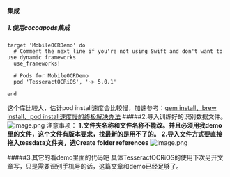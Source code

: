 #### 集成
##### 1.使用cocoapods集成
```
target 'MobileOCRDemo' do
  # Comment the next line if you're not using Swift and don't want to use dynamic frameworks
  use_frameworks!

  # Pods for MobileOCRDemo
  pod 'TesseractOCRiOS', '~> 5.0.1'

end
```
这个库比较大，估计pod install速度会比较慢，加速参考：[gem install、brew install、pod install速度慢的终极解决办法](https://www.jianshu.com/p/600563b41284)
#####2.导入训练好的识别数据文件。
![image.png](https://upload-images.jianshu.io/upload_images/1653855-ba10fbf3bef1fffe.png?imageMogr2/auto-orient/strip%7CimageView2/2/w/1240)
注意事项：
**1.文件夹名称和文件名称不能改。并且必须用我demo里的文件，这个文件有版本要求，找最新的是用不了的。**
**2.导入文件方式要直接拖入tessdata文件夹，选Create folder references**
![image.png](https://upload-images.jianshu.io/upload_images/1653855-f03e54794dcefe3b.png?imageMogr2/auto-orient/strip%7CimageView2/2/w/1240)

#####3.其它的看demo里面的代码吧
具体TesseractOCRiOS的使用下次另开文章写，只是需要识别手机号的话，这篇文章和demo已经足够了。